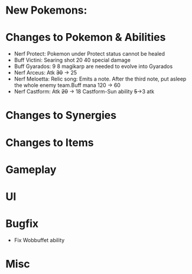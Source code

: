 # New Pokemons:

# Changes to Pokemon & Abilities

 - Nerf Protect: Pokemon under Protect status cannot be healed
 - Buff Victini: Searing shot 20 40 special damage
 - Buff Gyarados: 9 8 magikarp are needed to evolve into Gyarados
 - Nerf Arceus: Atk ~~30~~ -> 25
 - Nerf Meloetta: Relic song: Emits a note. After the third note, put asleep the whole enemy team.Buff mana 120 -> 60
 - Nerf Castform: Atk ~~20~~ -> 18 Castform-Sun ability ~~5~~->3 atk

# Changes to Synergies

# Changes to Items

# Gameplay

# UI

# Bugfix

 - Fix Wobbuffet ability

# Misc
